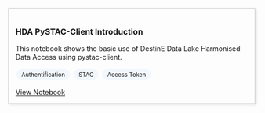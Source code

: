 <div style="display: flex; flex-wrap: wrap; gap: 20px;">

<div style="flex: 1 1 45%; border: 1px solid #ccc; padding: 1em; box-shadow: 2px 2px 5px #ddd;">
  <h3>HDA PySTAC-Client Introduction</h3>
  <p>This notebook shows the basic use of DestinE Data Lake Harmonised Data Access using pystac-client.</p>
  <p><span style="display:inline-block; background-color:#F2F7FD; border-radius:12px; padding:4px 10px; margin:2px; font-size:0.85em;">Authentification</span> <span style="display:inline-block; background-color:#F2F7FD; border-radius:12px; padding:4px 10px; margin:2px; font-size:0.85em;">STAC</span> <span style="display:inline-block; background-color:#F2F7FD; border-radius:12px; padding:4px 10px; margin:2px; font-size:0.85em;">Access Token</span></p>
  <a href="HDA-PyStac-Client.ipynb">View Notebook</a>
</div>


</div>